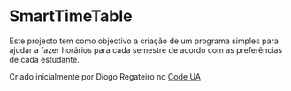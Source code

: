 # SmartTimeTable
Este projecto tem como objectivo a criação de um programa simples para ajudar a fazer horários para cada semestre de acordo com as preferências de cada estudante.

Criado inicialmente por Diogo Regateiro no [Code UA](http://code.ua.pt/projects/stt)
